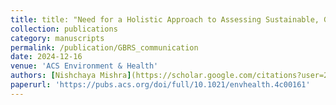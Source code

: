 ```yaml
---
title: title: "Need for a Holistic Approach to Assessing Sustainable, Green, and Healthy Buildings"
collection: publications
category: manuscripts
permalink: /publication/GBRS_communication
date: 2024-12-16
venue: 'ACS Environment & Health'
authors: [Nishchaya Mishra](https://scholar.google.com/citations?user=2Htfc78AAAAJ&hl=en), [Sameer Patel](https://scholar.google.com/citations?user=hh17aNQAAAAJ&hl=en)
paperurl: 'https://pubs.acs.org/doi/full/10.1021/envhealth.4c00161'
---
```

